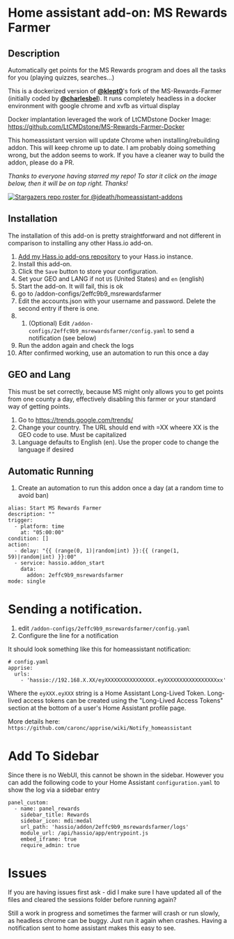 # Home assistant add-on: MS Rewards Farmer

## Description
Automatically get points for the MS Rewards program and does all the tasks for you (playing quizzes, searches...)

This is a dockerized version of [**@klept0**](https://github.com/klept0)'s fork of the MS-Rewards-Farmer (initially coded by [**@charlesbel**](https://github.com/charlesbel)). It runs completely headless in a docker environment with google chrome and xvfb as virtual display

Docker implantation leveraged the work of LtCMDstone Docker Image: https://github.com/LtCMDstone/MS-Rewards-Farmer-Docker

 
This homeassistant version will update Chrome when installing/rebuilding addon. This will keep chrome up to date. I am probably doing something wrong, but the addon seems to work. If you have a cleaner way to build the addon, please do a PR.

_Thanks to everyone having starred my repo! To star it click on the image below, then it will be on top right. Thanks!_

[![Stargazers repo roster for @jdeath/homeassistant-addons](https://reporoster.com/stars/jdeath/homeassistant-addons)](https://github.com/jdeath/homeassistant-addons/stargazers)


## Installation

The installation of this add-on is pretty straightforward and not different in
comparison to installing any other Hass.io add-on.

1. [Add my Hass.io add-ons repository][repository] to your Hass.io instance.
1. Install this add-on.
1. Click the `Save` button to store your configuration.
1. Set your GEO and LANG if not `US` (United States) and `en` (english)
1. Start the add-on. It will fail, this is ok
1. go to /addon-configs/2effc9b9_msrewardsfarmer
1. Edit the accounts.json with your username and password. Delete the second entry if there is one.
1. 1. (Optional) Edit `/addon-configs/2effc9b9_msrewardsfarmer/config.yaml` to send a notification (see below)
1. Run the addon again and check the logs
1. After confirmed working, use an automation to run this once a day

## GEO and Lang
This must be set correctly, because MS might only allows you to get points from one county a day, effectively disabling this farmer or your standard way of getting points.

1. Go to https://trends.google.com/trends/
1. Change your country. The URL should end with =XX wheere XX is the GEO code to use. Must be capitalized
1. Language defaults to English (en). Use the proper code to change the language if desired

## Automatic Running
1. Create an automation to run this addon once a day (at a random time to avoid ban)

```
alias: Start MS Rewards Farmer
description: ""
trigger:
  - platform: time
    at: "05:00:00"
condition: []
action:
  - delay: "{{ (range(0, 1)|random|int) }}:{{ (range(1, 59)|random|int) }}:00"
  - service: hassio.addon_start
    data:
      addon: 2effc9b9_msrewardsfarmer
mode: single
```

# Sending a notification.
1. edit `/addon-configs/2effc9b9_msrewardsfarmer/config.yaml`
1. Configure the line for a notification

It should look something like this for homeassistant notification:
```
# config.yaml
apprise:
  urls:
    - 'hassio://192.168.X.XX/eyXXXXXXXXXXXXXXXX.eyXXXXXXXXXXXXXXXXXxx'
```
Where the `eyXXX.eyXXX` string is a Home Assistant Long-Lived Token. Long-lived access tokens can be created using the "Long-Lived Access Tokens" section at the bottom of a user's Home Assistant profile page.

More details here: `https://github.com/caronc/apprise/wiki/Notify_homeassistant`

# Add To Sidebar
Since there is no WebUI, this cannot be shown in the sidebar. However you can add the following code to your Home Assistant `configuration.yaml` to show the log via a sidebar entry

```
panel_custom:
  - name: panel_rewards
    sidebar_title: Rewards
    sidebar_icon: mdi:medal
    url_path: 'hassio/addon/2effc9b9_msrewardsfarmer/logs'
    module_url: /api/hassio/app/entrypoint.js
    embed_iframe: true
    require_admin: true
```

# Issues

If you are having issues first ask - did I make sure I have updated all of the files and cleared the sessions folder before running again?

Still a work in progress and sometimes the farmer will crash or run slowly, as headless chrome can be buggy. Just run it again when crashes. Having a notification sent to home assistant makes this easy to see.

[repository]: https://github.com/jdeath/homeassistant-addons

[repository]: https://github.com/jdeath/homeassistant-addons
